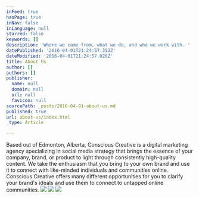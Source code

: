```yaml
---
inFeed: true
hasPage: true
inNav: false
inLanguage: null
starred: false
keywords: []
description: 'Where we came from, what we do, and who we work with. '
datePublished: '2016-04-01T21:24:57.352Z'
dateModified: '2016-04-01T21:24:57.026Z'
title: About Us
author: []
authors: []
publisher:
  name: null
  domain: null
  url: null
  favicon: null
sourcePath: _posts/2016-04-01-about-us.md
published: true
url: about-us/index.html
_type: Article

---
```

Based out of Edmonton, Alberta, Conscious Creative is a digital marketing agency specializing in social media strategy that brings the essence of your company, brand, or product to light through consistently high-quality content. We take the enthusiasm that you bring to your own brand and use it to connect with like-minded individuals and communities online. Conscious Creative offers many different opportunities for you to clarify your brand's ideals and use them to connect to untapped online communities. ![](https://the-grid-user-content.s3-us-west-2.amazonaws.com/0a1333d4-0d7a-4c5a-898e-e20e0b289858.jpg)
![](https://the-grid-user-content.s3-us-west-2.amazonaws.com/01a47c1d-e842-49a5-8440-ea63bd2a8470.jpg)
![](https://the-grid-user-content.s3-us-west-2.amazonaws.com/878ef204-f36d-465e-ace3-f776c5549de3.jpg)